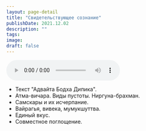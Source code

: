 ```yaml
---
layout: page-detail
title: "Свидетельствующее сознание"
publishDate: 2021.12.02
description: ""
tags:
image:
draft: false
---
```


<audio title="2021.12.02 - Свидетельствующее сознание.mp3" src="/upload/iblock/805/80560b6a8519b4f30af9e56ea862aefd.mp3" controls=""></audio>

* Текст "Адвайта Бодха Дипика".
* Атма-вичара. Виды пустоты. Ниргуна-брахман.
* Самскары и их исчерпание.
* Вайрагья, вивека, мумукшуттва.
* Единый вкус.
* Совместное поглощение.

  
